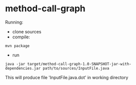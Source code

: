 # method-call-graph

Running:
- clone sources
- compile:
```
mvn package
```
- run
```
java -jar target/method-call-graph-1.0-SNAPSHOT-jar-with-dependencies.jar path/to/sources/InputFile.java
```
This will produce file 'InputFile.java.dot' in working directory
